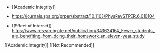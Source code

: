   - [[Academic integrity]]

  - https://journals.aps.org/prper/abstract/10.1103/PhysRevSTPER.6.010104

  - [[Effect of Internet]]
    https://www.researchgate.net/publication/343624164_Fewer_students_are_benefiting_from_doing_their_homework_an_eleven-year_study

[[Academic Integrity]] [[Not Recommended]]